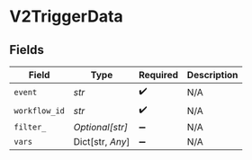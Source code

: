 # V2TriggerData


## Fields

| Field              | Type               | Required           | Description        |
| ------------------ | ------------------ | ------------------ | ------------------ |
| `event`            | *str*              | :heavy_check_mark: | N/A                |
| `workflow_id`      | *str*              | :heavy_check_mark: | N/A                |
| `filter_`          | *Optional[str]*    | :heavy_minus_sign: | N/A                |
| `vars`             | Dict[str, *Any*]   | :heavy_minus_sign: | N/A                |